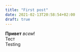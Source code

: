 ```yaml
---
title: "First post"
date: 2021-02-13T20:58:54+02:00
draft: true
---
```


**Привет** _всем_!  
Тест  
Testing  

